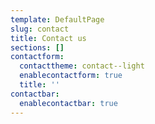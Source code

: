 ```yaml
---
template: DefaultPage
slug: contact
title: Contact us
sections: []
contactform:
  contacttheme: contact--light
  enablecontactform: true
  title: ''
contactbar:
  enablecontactbar: true
---
```


